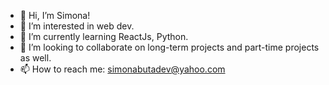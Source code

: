 - 👋 Hi, I’m Simona! 
- 👀 I’m interested in web dev. 
- 🌱 I’m currently learning ReactJs, Python. 
- 💞️ I’m looking to collaborate on long-term projects and part-time projects as well. 
- 📫 How to reach me: simonabutadev@yahoo.com 


